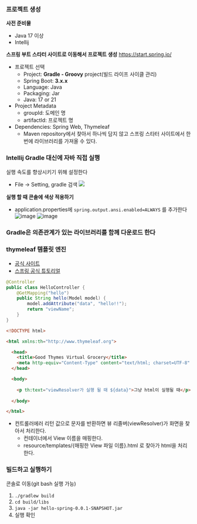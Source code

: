 
### 프로젝트 생성
**사전 준비물**
- Java 17 이상
- Intellij

**스프링 부트 스타터 사이트로 이동해서 프로젝트 생성**
https://start.spring.io/

- 프로젝트 선택
	- Project: **Gradle - Groovy** project(빌드 라이프 사이클 관리)
	- Spring Boot: **3.x.x**
	- Language: Java
	- Packaging: Jar
	- Java: 17 or 21
- Project Metadata
	- groupId: 도메인 명
	- artifactId: 프로젝트 명
- Dependencies: Spring Web, Thymeleaf
	- Maven repository에서 찾아서 하나씩 담지 않고 스프링 스타터 사이트에서 한 번에 라이브러리를 가져올 수 있다.

### Intellij Gradle 대신에 자바 직접 실행
실행 속도를 향상시키기 위해 설정한다
- File -> Setting, gradle 검색
![](https://i.imgur.com/8yhLIhk.png)

**실행 할 때 콘솔에 색상 적용하기**
- application.properties에 `spring.output.ansi.enabled=ALWAYS` 를 추가한다
  ![image](https://github.com/muyaaho/spring-start/assets/76798969/63e1ce9a-2ba7-4c36-9d24-d70e83bcaa0e)
  ![image](https://github.com/muyaaho/spring-start/assets/76798969/1ffc718a-b3d2-438b-974a-8e4beade6141)




### Gradle은 의존관계가 있는 라이브러리를 함께 다운로드 한다

### thymeleaf 템플릿 엔진
- [공식 사이트](https://www.thymeleaf.org/)
- [스프링 공식 튜토리얼](https://spring.io/guides/gs/serving-web-content)

```java
@Controller 
public class HelloController { 
	@GetMapping("hello") 
	public String hello(Model model) { 
		model.addAttribute("data", "hello!!"); 
		return "viewName"; 
	} 
}
```

```html
<!DOCTYPE html>

<html xmlns:th="http://www.thymeleaf.org">

  <head>
    <title>Good Thymes Virtual Grocery</title>
    <meta http-equiv="Content-Type" content="text/html; charset=UTF-8" />
  </head>

  <body>
  
    <p th:text="viewResolver가 실행 될 때 ${data}">그냥 html이 실행될 때</p>
  
  </body>

</html>
```

- 컨트롤러에러 리턴 값으로 문자를 반환하면 뷰 리졸버(viewResolver)가 화면을 찾아서 처리한다.
	- 컨테이너에서 View 이름을 매핑한다.
	- resource/templates/{매핑한 View 파일 이름}.html 로 찾아가 html을 처리한다.

### 빌드하고 실행하기
콘솔로 이동(git bash 실행 가능)
1. `./gradlew build`
2. `cd build/libs`
3. `java -jar hello-spring-0.0.1-SNAPSHOT.jar`
4. 실행 확인
